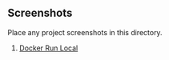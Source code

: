 ## Screenshots 

Place any project screenshots in this directory.

1. [Docker Run Local](docker-run-local)